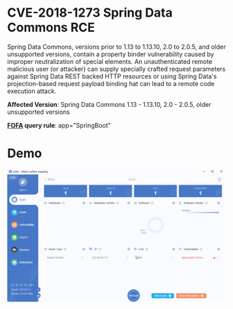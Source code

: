 # CVE-2018-1273 Spring Data Commons RCE

Spring Data Commons, versions prior to 1.13 to 1.13.10, 2.0 to 2.0.5, and older unsupported versions, contain a property binder vulnerability caused by improper neutralization of special elements. An unauthenticated remote malicious user (or attacker) can supply specially crafted request parameters against Spring Data REST backed HTTP resources or using Spring Data's projection-based request payload binding hat can lead to a remote code execution attack.

**Affected Version**: Spring Data Commons 1.13 - 1.13.10, 2.0 - 2.0.5, older unsupported versions

**[FOFA](https://fofa.so/result?qbase64=YXBwPSJTcHJpbmdCb290Ig%3D%3D) query rule**: app="SpringBoot"

# Demo

![](CVE-2018-1273.gif)
